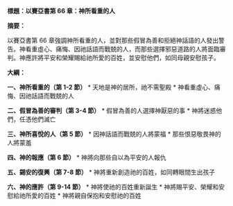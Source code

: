 **標題：以賽亞書第 66 章：神所看重的人**

**摘要：**

以賽亞書第 66 章強調神所看重的人，並對那些假冒為善和拒絕神話語的人發出警告。神看重虛心、痛悔、因祂話語而戰兢的人，而那些選擇邪惡道路的人將面臨審判。神應許將平安和榮耀賜給祂所愛的百姓，並安慰他們，如同母親安慰孩子。

**大綱：**

**一、神所看重的（第 1-2 節）**
    * 天地是神的居所，祂不需聖殿
    * 神看重虛心、痛悔、因祂話語而戰兢的人

**二、假冒為善的審判（第 3-4 節）**
    * 假冒為善的人選擇神厭惡的事
    * 神將迷惑他們，任憑他們滅亡

**三、神所喜悅的人（第 5 節）**
    * 因神話語而戰兢的人將蒙福
    * 那些恨惡敬畏神的人將蒙羞

**四、神的報應（第 6 節）**
    * 神將向那些自以為平安的人報仇

**五、錫安的復興（第 7-8 節）**
    * 神將重新創造祂的百姓，如同轉眼間生出孩子

**六、神的應許（第 9-14 節）**
    * 神將使祂的百姓重新誕生
    * 神將賜平安、榮耀和安慰給祂所愛的百姓
    * 神將親自保抱和安慰祂的百姓